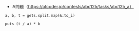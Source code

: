 - A問題（https://atcoder.jp/contests/abc125/tasks/abc125_a）

```
a, b, t = gets.split.map(&:to_i)

puts (t / a) * b
```

